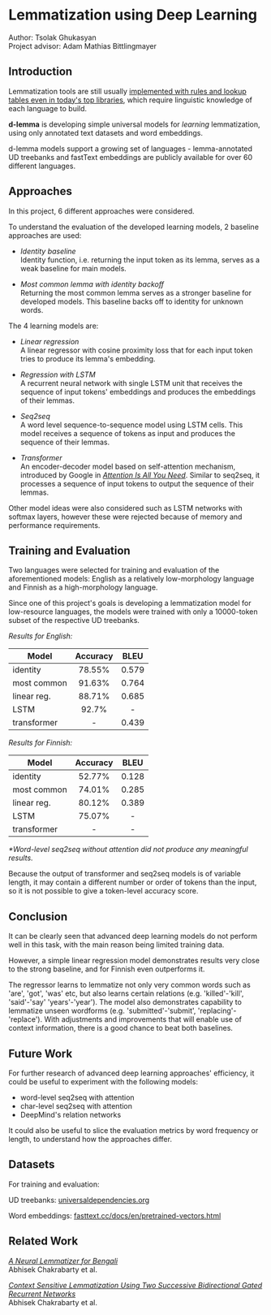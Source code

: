 # Lemmatization using Deep Learning

Author: Tsolak Ghukasyan\
Project advisor: Adam Mathias Bittlingmayer

## Introduction

Lemmatization tools are still usually [implemented with rules and lookup tables even in today's top libraries](https://spacy.io/usage/adding-languages#lemmatizer), which require linguistic knowledge of each language to build.

**d-lemma** is developing simple universal models for *learning* lemmatization, using only annotated text datasets and word embeddings.

d-lemma models support a growing set of languages - lemma-annotated UD treebanks and fastText embeddings are publicly available for over 60 different languages.

## Approaches

In this project, 6 different approaches were considered.

To understand the evaluation of the developed learning models, 2 baseline approaches are used:

- _Identity baseline_\
Identity function, i.e. returning the input token as its lemma, serves as a weak baseline for main models.

- _Most common lemma with identity backoff_\
Returning the most common lemma serves as a stronger baseline for developed models. This baseline backs off to identity for unknown words.

The 4 learning models are:

- _Linear regression_\
A linear regressor with cosine proximity loss that for each input token tries to produce its lemma's embedding.  

- _Regression with LSTM_\
A recurrent neural network with single LSTM unit that receives the sequence of input tokens' embeddings and produces the embeddings of their lemmas.  

- _Seq2seq_\
A word level sequence-to-sequence model using LSTM cells. This model receives a sequence of tokens as input and produces the sequence of their lemmas.

- _Transformer_\
An encoder-decoder model based on self-attention mechanism, introduced by Google in [*Attention Is All You Need*](https://arxiv.org/abs/1706.03762). Similar to seq2seq, it processes a sequence of input tokens to output the sequence of their lemmas.

Other model ideas were also considered such as LSTM networks with softmax layers, however these were rejected because of memory and performance requirements.

## Training and Evaluation

Two languages were selected for training and evaluation of the aforementioned models: English as a relatively low-morphology language and Finnish as a high-morphology language.

Since one of this project's goals is developing a lemmatization model for low-resource languages, the models were trained with only a 10000-token subset of the respective UD treebanks.

_Results for English:_

| Model       | Accuracy | BLEU |
|-------------|:--------:|:-----:|
| identity    |  78.55%  |  0.579  |
| most common |  91.63%  |  0.764  |
| linear reg. |  88.71%  |  0.685  |
| LSTM |  92.7%  |  -  |
| transformer |    -     |  0.439  |

_Results for Finnish:_

| Model       | Accuracy | BLEU |
|-------------|:--------:|:-----:|
| identity    |  52.77%  |  0.128  |
| most common |  74.01%  |  0.285  |
| linear reg. |  80.12%  |  0.389  |
| LSTM |  75.07%  |  -  |
| transformer |    -     |  -   |

_*Word-level seq2seq without attention did not produce any meaningful results._

Because the output of transformer and seq2seq models is of variable length, it may contain a different number or order of tokens than the input, so it is not possible to give a token-level accuracy score.

## Conclusion

It can be clearly seen that advanced deep learning models do not perform well in this task, with the main reason being limited training data.

However, a simple linear regression model demonstrates results very close to the strong baseline, and for Finnish even outperforms it.

The regressor learns to lemmatize not only very common words such as 'are', 'got', 'was' etc, but also learns certain relations (e.g. 'killed'-'kill', 'said'-'say'  'years'-'year').  The model also demonstrates capability to lemmatize unseen wordforms (e.g. 'submitted'-'submit', 'replacing'-'replace').  With adjustments and improvements that will enable use of context information, there is a good chance to beat both baselines.

## Future Work

For further research of advanced deep learning approaches' efficiency, it could be useful to experiment with the following models:
- word-level seq2seq with attention
- char-level seq2seq with attention
- DeepMind's relation networks

It could also be useful to slice the evaluation metrics by word frequency or length, to understand how the approaches differ.

## Datasets

For training and evaluation:

UD treebanks: [universaldependencies.org](http://universaldependencies.org/)

Word embeddings: [fasttext.cc/docs/en/pretrained-vectors.html](https://fasttext.cc/docs/en/pretrained-vectors.html)

## Related Work

[*A Neural Lemmatizer for Bengali*](https://pdfs.semanticscholar.org/12c6/1ee4f804d4007fc12cfd0d13ba260c051e48.pdf)  
Abhisek Chakrabarty et al. 

[*Context Sensitive Lemmatization Using Two Successive Bidirectional Gated Recurrent Networks*](http://www.aclweb.org/anthology/P17-1136)  
Abhisek Chakrabarty et al.

